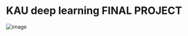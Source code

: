 # KAU deep learning FINAL PROJECT

![image](https://user-images.githubusercontent.com/74389054/123211229-1c821180-d4fe-11eb-9cae-5e44b6fb1458.png)
